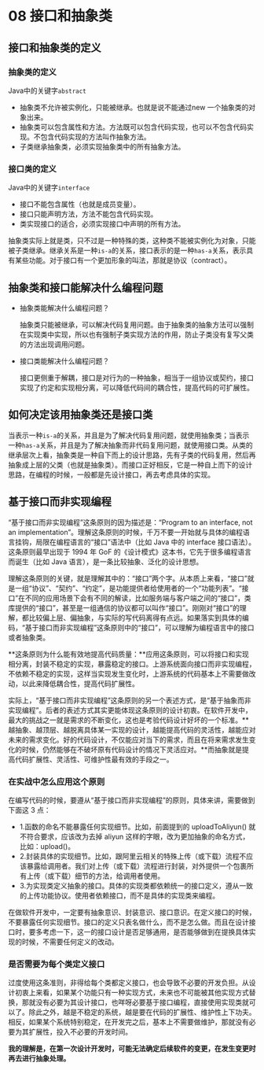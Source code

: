 # 08 接口和抽象类

## 接口和抽象类的定义

### 抽象类的定义

Java中的关键字`abstract`

* 抽象类不允许被实例化，只能被继承。也就是说不能通过new 一个抽象类的对象出来。
* 抽象类可以包含属性和方法。方法既可以包含代码实现，也可以不包含代码实现。不包含代码实现的方法叫作抽象方法。
* 子类继承抽象类，必须实现抽象类中的所有抽象方法。

### 接口类的定义

Java中的关键字`interface`

* 接口不能包含属性（也就是成员变量）。
* 接口只能声明方法，方法不能包含代码实现。
* 类实现接口的适合，必须实现接口中声明的所有方法。

抽象类实际上就是类，只不过是一种特殊的类，这种类不能被实例化为对象，只能被子类继承。继承关系是一种`is-a`的关系，接口表示的是一种`has-a`关系，表示具有某些功能。对于接口有一个更加形象的叫法，那就是协议（contract）。

## 抽象类和接口能解决什么编程问题

* 抽象类能解决什么编程问题？

  抽象类只能被继承，可以解决代码复用问题。由于抽象类的抽象方法可以强制在实现类中实现，所以也有强制子类实现方法的作用，防止子类没有复写父类的方法出现调用问题。

* 接口类能解决什么编程问题？

  接口更侧重于解耦，接口是对行为的一种抽象，相当于一组协议或契约，接口实现了约定和实现相分离，可以降低代码间的耦合性，提高代码的可扩展性。

## 如何决定该用抽象类还是接口类

当表示一种`is-a`的关系，并且是为了解决代码复用问题，就使用抽象类；当表示一种`has-a`关系，并且是为了解决抽象而非代码复用问题，就使用接口类。从类的继承层次上看，抽象类是一种自下而上的设计思路，先有子类的代码复用，然后再抽象成上层的父类（也就是抽象类）。而接口正好相反，它是一种自上而下的设计思路，在编程的时候，一般都是先设计接口，再去考虑具体的实现。

## 基于接口而非实现编程

“基于接口而非实现编程”这条原则的因为描述是：“Program to an interface, not an implementation”。理解这条原则的时候，千万不要一开始就与具体的编程语言挂钩，局限在编程语言的“接口”语法中（比如 Java 中的 interface 接口语法）。这条原则最早出现于 1994 年 GoF 的《设计模式》这本书，它先于很多编程语言而诞生（比如 Java 语言），是一条比较抽象、泛化的设计思想。

理解这条原则的关键，就是理解其中的：“接口”两个字。从本质上来看，“接口”就是一组“协议”、“契约”、“约定”，是功能提供者给使用者的一个“功能列表”。“接口”在不同的应用场景下会有不同的解读，比如服务端与客户端之间的“接口”，类库提供的“接口”，甚至是一组通信的协议都可以叫作“接口”。刚刚对“接口”的理解，都比较偏上层、偏抽象，与实际的写代码离得有点远。如果落实到具体的编码，“基于接口而非实现编程”这条原则中的“接口”，可以理解为编程语言中的接口或者抽象类。

**这条原则为什么能有效地提高代码质量：**应用这条原则，可以将接口和实现相分离，封装不稳定的实现，暴露稳定的接口。上游系统面向接口而非实现编程，不依赖不稳定的实现，这样当实现发生变化时，上游系统的代码基本上不需要做改动，以此来降低耦合性，提高代码扩展性。

实际上，“基于接口而非实现编程”这条原则的另一个表述方式，是“基于抽象而非实现编程”。后者的表述方式其实更能体现这条原则的设计初衷。在软件开发中，最大的挑战之一就是需求的不断变化，这也是考验代码设计好坏的一个标准。**越抽象、越顶层、越脱离具体某一实现的设计，越能提高代码的灵活性，越能应对未来的需求变化。好的代码设计，不仅能应对当下的需求，而且在将来需求发生变化的时候，仍然能够在不破坏原有代码设计的情况下灵活应对。**而抽象就是提高代码扩展性、灵活性、可维护性最有效的手段之一。

### 在实战中怎么应用这个原则

在编写代码的时候，要遵从“基于接口而非实现编程”的原则，具体来讲，需要做到下面这 3 点：

* 1.函数的命名不能暴露任何实现细节。比如，前面提到的 uploadToAliyun() 就不符合要求，应该改为去掉 aliyun 这样的字眼，改为更加抽象的命名方式，比如：upload()。
* 2.封装具体的实现细节。比如，跟阿里云相关的特殊上传（或下载）流程不应该暴露给调用者。我们对上传（或下载）流程进行封装，对外提供一个包裹所有上传（或下载）细节的方法，给调用者使用。
* 3.为实现类定义抽象的接口。具体的实现类都依赖统一的接口定义，遵从一致的上传功能协议。使用者依赖接口，而不是具体的实现类来编程。

在做软件开发中，一定要有抽象意识、封装意识、接口意识。在定义接口的时候，不要暴露任何实现细节。接口的定义只表名做什么，而不是怎么做。而且在设计接口时，要多考虑一下，这一的接口设计是否足够通用，是否能够做到在提换具体实现的时候，不需要任何定义的改动。

### 是否需要为每个类定义接口

过度使用这条准则，非得给每个类都定义接口，也会导致不必要的开发负担。从设计初衷上来看，如果某个功能只有一种实现方式，未来也不可能被其他实现方式替换，那就没有必要为其设计接口，也咩呀必要基于接口编程，直接使用实现类就可以了。除此之外，越是不稳定的系统，越是要在代码的扩展性、维护性上下功夫。相反，如果某个系统特别稳定，在开发完之后，基本上不需要做维护，那就没有必要为其扩展性，投入不必要的开发时间。

**我的理解是，在第一次设计开发时，可能无法确定后续软件的变更，在发生变更时再去进行抽象处理。**

